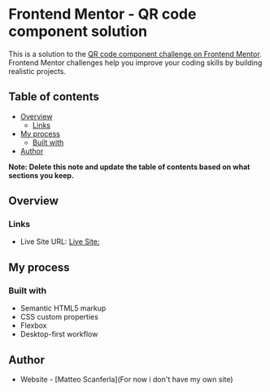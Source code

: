 # Frontend Mentor - QR code component solution

This is a solution to the [QR code component challenge on Frontend Mentor](https://www.frontendmentor.io/challenges/qr-code-component-iux_sIO_H). Frontend Mentor challenges help you improve your coding skills by building realistic projects. 

## Table of contents

- [Overview](#overview)
  - [Links](#links)
- [My process](#my-process)
  - [Built with](#built-with)
- [Author](#author)

**Note: Delete this note and update the table of contents based on what sections you keep.**

## Overview

### Links

- Live Site URL: [Live Site:](https://matt3010.github.io/QR-code-component/)

## My process

### Built with

- Semantic HTML5 markup
- CSS custom properties
- Flexbox
- Desktop-first workflow


## Author

- Website - [Matteo Scanferla](For now i don't have my own site)

